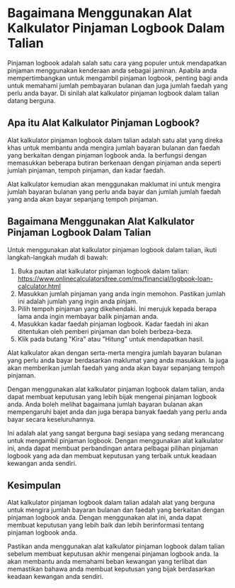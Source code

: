 Bagaimana Menggunakan Alat Kalkulator Pinjaman Logbook Dalam Talian
===================================================================

Pinjaman logbook adalah salah satu cara yang populer untuk mendapatkan pinjaman menggunakan kenderaan anda sebagai jaminan. Apabila anda mempertimbangkan untuk mengambil pinjaman logbook, penting bagi anda untuk memahami jumlah pembayaran bulanan dan juga jumlah faedah yang perlu anda bayar. Di sinilah alat kalkulator pinjaman logbook dalam talian datang berguna.

Apa itu Alat Kalkulator Pinjaman Logbook?
-----------------------------------------

Alat kalkulator pinjaman logbook dalam talian adalah satu alat yang direka khas untuk membantu anda mengira jumlah bayaran bulanan dan faedah yang berkaitan dengan pinjaman logbook anda. Ia berfungsi dengan memasukkan beberapa butiran berkenaan dengan pinjaman anda seperti jumlah pinjaman, tempoh pinjaman, dan kadar faedah.

Alat kalkulator kemudian akan menggunakan maklumat ini untuk mengira jumlah bayaran bulanan yang perlu anda bayar dan jumlah jumlah faedah yang anda akan bayar sepanjang tempoh pinjaman.

Bagaimana Menggunakan Alat Kalkulator Pinjaman Logbook Dalam Talian
-------------------------------------------------------------------

Untuk menggunakan alat kalkulator pinjaman logbook dalam talian, ikuti langkah-langkah mudah di bawah:

1. Buka pautan alat kalkulator pinjaman logbook dalam talian: <https://www.onlinecalculatorsfree.com/ms/financial/logbook-loan-calculator.html>
2. Masukkan jumlah pinjaman yang anda ingin memohon. Pastikan jumlah ini adalah jumlah yang ingin anda pinjam.
3. Pilih tempoh pinjaman yang dikehendaki. Ini merujuk kepada berapa lama anda ingin membayar balik pinjaman anda.
4. Masukkan kadar faedah pinjaman logbook. Kadar faedah ini akan ditentukan oleh pemberi pinjaman dan boleh berbeza-beza.
5. Klik pada butang "Kira" atau "Hitung" untuk mendapatkan hasil.

Alat kalkulator akan dengan serta-merta mengira jumlah bayaran bulanan yang perlu anda bayar berdasarkan maklumat yang anda masukkan. Ia juga akan memberikan jumlah faedah yang anda akan bayar sepanjang tempoh pinjaman.

Dengan menggunakan alat kalkulator pinjaman logbook dalam talian, anda dapat membuat keputusan yang lebih bijak mengenai pinjaman logbook anda. Anda boleh melihat bagaimana jumlah bayaran bulanan akan mempengaruhi bajet anda dan juga berapa banyak faedah yang perlu anda bayar secara keseluruhannya.

Ini adalah alat yang sangat berguna bagi sesiapa yang sedang merancang untuk mengambil pinjaman logbook. Dengan menggunakan alat kalkulator ini, anda dapat membuat perbandingan antara pelbagai pilihan pinjaman logbook yang ada dan membuat keputusan yang terbaik untuk keadaan kewangan anda sendiri.

Kesimpulan
----------

Alat kalkulator pinjaman logbook dalam talian adalah alat yang berguna untuk mengira jumlah bayaran bulanan dan faedah yang berkaitan dengan pinjaman logbook anda. Dengan menggunakan alat ini, anda dapat membuat keputusan yang lebih baik dan lebih berinformasi tentang pinjaman logbook anda.

Pastikan anda menggunakan alat kalkulator pinjaman logbook dalam talian sebelum membuat keputusan akhir mengenai pinjaman logbook anda. Ia akan membantu anda memahami beban kewangan yang terlibat dan memastikan bahawa anda membuat keputusan yang bijak berdasarkan keadaan kewangan anda sendiri.